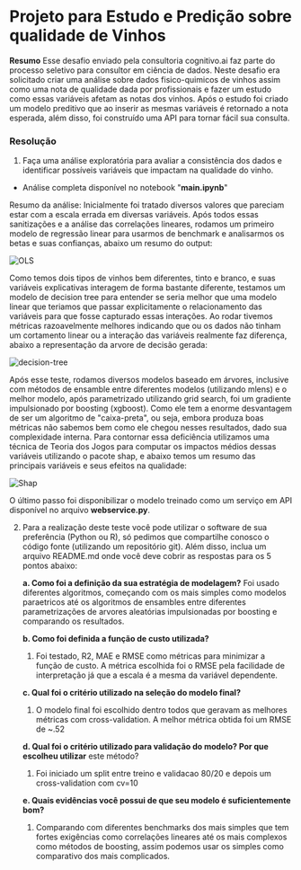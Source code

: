 # Projeto para Estudo e Predição sobre qualidade de Vinhos

**Resumo**
Esse desafio enviado pela consultoria cognitivo.ai faz parte do processo seletivo para consultor em ciência de dados. Neste desafio era solicitado criar uma análise sobre dados fisico-quimicos de vinhos assim como uma nota de qualidade dada por profissionais e fazer um estudo como essas variáveis afetam as notas dos vinhos. Após o estudo foi criado um modelo preditivo que ao inserir as mesmas variáveis é retornado a nota esperada, além disso, foi construído uma API para tornar fácil sua consulta.



### Resolução
1. Faça uma análise exploratória para avaliar a consistência dos dados e identificar
possíveis variáveis que impactam na qualidade do vinho.

- Análise completa disponível no notebook "**main.ipynb**"

Resumo da análise:
Inicialmente foi tratado diversos valores que pareciam estar com a escala errada em diversas variáveis.
Após todos essas sanitizações e a análise das correlações lineares, rodamos um primeiro modelo de regressão linear para usarmos de benchmark e analisarmos os betas e suas confianças, abaixo um resumo do output:

![OLS](https://i.ibb.co/YkkcZBt/ols.png)

Como temos dois tipos de vinhos bem diferentes, tinto e branco, e suas variáveis explicativas interagem de forma bastante diferente, testamos um modelo de decision tree para entender se seria melhor que uma modelo linear que teriamos que passar explicitamente o relacionamento das variáveis para que fosse capturado essas interações. Ao rodar tivemos métricas razoavelmente melhores indicando que ou os dados não tinham um cortamento linear ou a interação das variáveis realmente faz diferença, abaixo a representação da arvore de decisão gerada:

![decision-tree](https://i.ibb.co/vsSdbJQ/decision-tree.png)

Após esse teste, rodamos diversos modelos baseado em árvores, inclusive com métodos de ensamble entre diferentes modelos (utilizando mlens) e o melhor modelo, após parametrizado utilizando grid search, foi um gradiente impulsionado por boosting (xgboost). Como ele tem a enorme desvantagem de ser um algoritmo de "caixa-preta", ou seja, embora produza boas métricas não sabemos bem como ele chegou nesses resultados, dado sua complexidade interna. Para contornar essa deficiência utilizamos uma técnica de Teoria dos Jogos para computar os impactos médios dessas variáveis utilizando o pacote shap, e abaixo temos um resumo das principais variáveis e seus efeitos na qualidade:

![Shap](https://i.ibb.co/brD3W43/2018-12-01-23-14-34.png)

O último passo foi disponibilizar o modelo treinado como um serviço em API disponível no arquivo **webservice.py**.

2. Para a realização deste teste você pode utilizar o software de sua preferência (Python
ou R), só pedimos que compartilhe conosco o código fonte (utilizando um repositório git). Além disso, inclua um arquivo README.md onde você deve cobrir as respostas para os 5 pontos abaixo:

    **a. Como foi a definição da sua estratégia de modelagem?**
    Foi usado diferentes algoritmos, começando com os mais simples como modelos paraetricos até os algoritmos de ensambles entre diferentes parametrizações de arvores aleatórias impulsionadas por boosting e comparando os resultados.


    **b. Como foi definida a função de custo utilizada?**
    1) Foi testado, R2, MAE e RMSE como métricas para minimizar a função de custo. A métrica escolhida foi o RMSE pela facilidade de interpretação já que a escala é a mesma da variável dependente.


    **c. Qual foi o critério utilizado na seleção do modelo final?**
    1) O modelo final foi escolhido dentro todos que geravam as melhores métricas com cross-validation. A melhor métrica obtida foi um RMSE de ~.52

    **d. Qual foi o critério utilizado para validação do modelo? Por que escolheu utilizar**
    este método?
    1) Foi iniciado um split entre treino e validacao 80/20 e depois um cross-validation com cv=10

    **e. Quais evidências você possui de que seu modelo é suficientemente bom?**
    1) Comparando com diferentes benchmarks dos mais simples que tem fortes exigências como correlações lineares até os mais complexos como métodos de boosting, assim podemos usar os simples como comparativo dos mais complicados.
